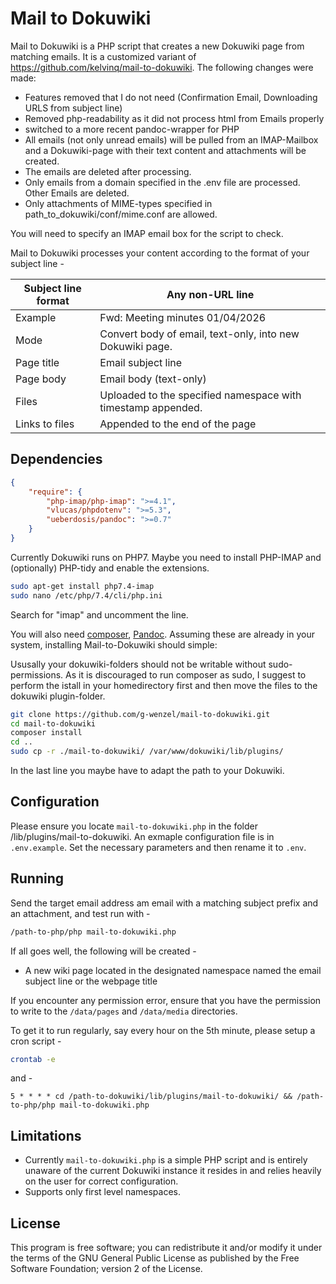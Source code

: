 # Mail to Dokuwiki

Mail to Dokuwiki is a PHP script that creates a new Dokuwiki page from matching emails. It is a customized variant of https://github.com/kelvinq/mail-to-dokuwiki.
The following changes were made:
* Features removed that I do not need (Confirmation Email, Downloading URLS from subject line) 
* Removed php-readability as it did not process html from Emails properly
* switched to a more recent pandoc-wrapper for PHP
* All emails (not only unread emails) will be pulled from an IMAP-Mailbox and a Dokuwiki-page with their text content and attachments will be created. 
* The emails are deleted after processing.
* Only emails from a domain specified in the .env file are processed. Other Emails are deleted.
* Only attachments of MIME-types specified in path_to_dokuwiki/conf/mime.conf  are allowed.

You will need to specify an IMAP email box for the script to check.

Mail to Dokuwiki processes your content according to the format of your subject line -

| Subject line format |   Any non-URL line    |
| ------------------- | --------------------------------------------------------------- |
| Example             | Fwd: Meeting minutes 01/04/2026      |
| Mode                | Convert body of email, text-only, into new Dokuwiki page.    |
| Page title          | Email subject line                                           |
| Page body           | Email body (text-only)                                       |
| Files               | Uploaded to the specified namespace with timestamp appended. |
| Links to files      | Appended to the end of the page       |

## Dependencies

```json
{
    "require": {
        "php-imap/php-imap": ">=4.1",
        "vlucas/phpdotenv": ">=5.3",
        "ueberdosis/pandoc": ">=0.7"
    }
}
```

Currently Dokuwiki runs on PHP7. Maybe you need to install PHP-IMAP and (optionally) PHP-tidy and enable the extensions.
```bash
sudo apt-get install php7.4-imap
sudo nano /etc/php/7.4/cli/php.ini
```
Search for "imap" and uncomment the line.

You will also need [composer](https://getcomposer.org/doc/00-intro.md#installation-linux-unix-macos), [Pandoc](https://pandoc.org/installing.html). Assuming these are already in your system, installing Mail-to-Dokuwiki should simple:

Ususally your dokuwiki-folders should not be writable without sudo-permissions. As it is discouraged to run composer as sudo, I suggest to perform the istall in your homedirectory first and then move the files to the dokuwiki plugin-folder.

```bash
git clone https://github.com/g-wenzel/mail-to-dokuwiki.git
cd mail-to-dokuwiki
composer install
cd ..
sudo cp -r ./mail-to-dokuwiki/ /var/www/dokuwiki/lib/plugins/
```
In the last line you maybe have to adapt the path to your Dokuwiki.

## Configuration

Please ensure you locate `mail-to-dokuwiki.php` in the folder /lib/plugins/mail-to-dokuwiki. An exmaple configuration file is in `.env.example`. Set the necessary parameters and then rename it to `.env`.


## Running

Send the target email address am email with a matching subject prefix and an attachment, and test run with -

```bash
/path-to-php/php mail-to-dokuwiki.php
```

If all goes well, the following will be created -

* A new wiki page located in the designated namespace named the email subject line or the webpage title

If you encounter any permission error, ensure that you have the permission to write to the `/data/pages` and `/data/media` directories.

To get it to run regularly, say every hour on the 5th minute, please setup a cron script -

```bash
crontab -e
```

and -

```
5 * * * * cd /path-to-dokuwiki/lib/plugins/mail-to-dokuwiki/ && /path-to-php/php mail-to-dokuwiki.php
```

## Limitations

* Currently `mail-to-dokuwiki.php` is a simple PHP script and is entirely unaware of the current Dokuwiki instance it resides in and relies heavily on the user for correct configuration.
* Supports only first level namespaces.

## License

This program is free software; you can redistribute it and/or modify it under the terms of the GNU General Public License as published by the Free Software Foundation; version 2 of the License.

